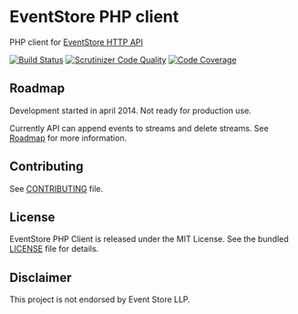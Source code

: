 EventStore PHP client
=====================

PHP client for [EventStore HTTP API](https://github.com/eventstore/eventstore/wiki/Getting-Started-HTTP)

[![Build Status](https://travis-ci.org/dbellettini/php-eventstore-client.svg?branch=master)](https://travis-ci.org/dbellettini/php-eventstore-client)
[![Scrutinizer Code Quality](https://scrutinizer-ci.com/g/dbellettini/php-eventstore-client/badges/quality-score.png?s=397d7e610dd7c8173a9d1f52c052453983ca692a)](https://scrutinizer-ci.com/g/dbellettini/php-eventstore-client/)
[![Code Coverage](https://scrutinizer-ci.com/g/dbellettini/php-eventstore-client/badges/coverage.png?s=8335119cc2a1087542fe50f80e2f1183e9f8640f)](https://scrutinizer-ci.com/g/dbellettini/php-eventstore-client/)

Roadmap
-------
Development started in april 2014. Not ready for production use.

Currently API can append events to streams and delete streams.
See [Roadmap](https://github.com/dbellettini/php-eventstore-client/wiki/Roadmap) for more information.

Contributing
------------

See [CONTRIBUTING](/CONTRIBUTING.md) file.


License
-------

EventStore PHP Client is released under the MIT License. See the bundled 
[LICENSE](/LICENSE) file for details.

Disclaimer
----------

This project is not endorsed by Event Store LLP.
